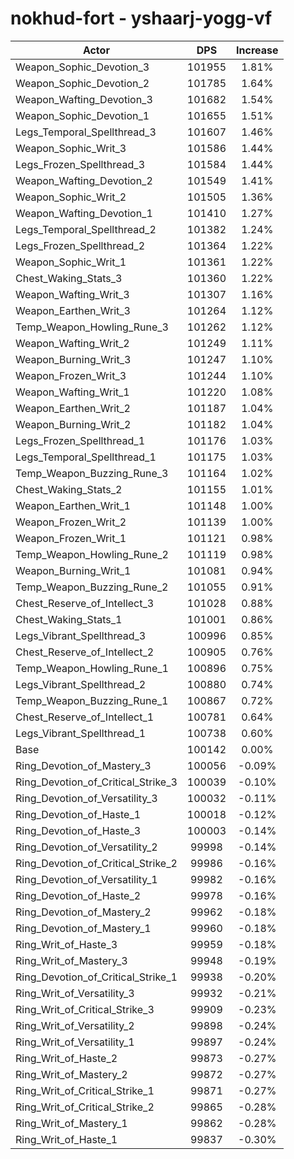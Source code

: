 # nokhud-fort - yshaarj-yogg-vf
| Actor | DPS | Increase |
|---|:---:|:---:|
|Weapon_Sophic_Devotion_3|101955|1.81%|
|Weapon_Sophic_Devotion_2|101785|1.64%|
|Weapon_Wafting_Devotion_3|101682|1.54%|
|Weapon_Sophic_Devotion_1|101655|1.51%|
|Legs_Temporal_Spellthread_3|101607|1.46%|
|Weapon_Sophic_Writ_3|101586|1.44%|
|Legs_Frozen_Spellthread_3|101584|1.44%|
|Weapon_Wafting_Devotion_2|101549|1.41%|
|Weapon_Sophic_Writ_2|101505|1.36%|
|Weapon_Wafting_Devotion_1|101410|1.27%|
|Legs_Temporal_Spellthread_2|101382|1.24%|
|Legs_Frozen_Spellthread_2|101364|1.22%|
|Weapon_Sophic_Writ_1|101361|1.22%|
|Chest_Waking_Stats_3|101360|1.22%|
|Weapon_Wafting_Writ_3|101307|1.16%|
|Weapon_Earthen_Writ_3|101264|1.12%|
|Temp_Weapon_Howling_Rune_3|101262|1.12%|
|Weapon_Wafting_Writ_2|101249|1.11%|
|Weapon_Burning_Writ_3|101247|1.10%|
|Weapon_Frozen_Writ_3|101244|1.10%|
|Weapon_Wafting_Writ_1|101220|1.08%|
|Weapon_Earthen_Writ_2|101187|1.04%|
|Weapon_Burning_Writ_2|101182|1.04%|
|Legs_Frozen_Spellthread_1|101176|1.03%|
|Legs_Temporal_Spellthread_1|101175|1.03%|
|Temp_Weapon_Buzzing_Rune_3|101164|1.02%|
|Chest_Waking_Stats_2|101155|1.01%|
|Weapon_Earthen_Writ_1|101148|1.00%|
|Weapon_Frozen_Writ_2|101139|1.00%|
|Weapon_Frozen_Writ_1|101121|0.98%|
|Temp_Weapon_Howling_Rune_2|101119|0.98%|
|Weapon_Burning_Writ_1|101081|0.94%|
|Temp_Weapon_Buzzing_Rune_2|101055|0.91%|
|Chest_Reserve_of_Intellect_3|101028|0.88%|
|Chest_Waking_Stats_1|101001|0.86%|
|Legs_Vibrant_Spellthread_3|100996|0.85%|
|Chest_Reserve_of_Intellect_2|100905|0.76%|
|Temp_Weapon_Howling_Rune_1|100896|0.75%|
|Legs_Vibrant_Spellthread_2|100880|0.74%|
|Temp_Weapon_Buzzing_Rune_1|100867|0.72%|
|Chest_Reserve_of_Intellect_1|100781|0.64%|
|Legs_Vibrant_Spellthread_1|100738|0.60%|
|Base|100142|0.00%|
|Ring_Devotion_of_Mastery_3|100056|-0.09%|
|Ring_Devotion_of_Critical_Strike_3|100039|-0.10%|
|Ring_Devotion_of_Versatility_3|100032|-0.11%|
|Ring_Devotion_of_Haste_1|100018|-0.12%|
|Ring_Devotion_of_Haste_3|100003|-0.14%|
|Ring_Devotion_of_Versatility_2|99998|-0.14%|
|Ring_Devotion_of_Critical_Strike_2|99986|-0.16%|
|Ring_Devotion_of_Versatility_1|99982|-0.16%|
|Ring_Devotion_of_Haste_2|99978|-0.16%|
|Ring_Devotion_of_Mastery_2|99962|-0.18%|
|Ring_Devotion_of_Mastery_1|99960|-0.18%|
|Ring_Writ_of_Haste_3|99959|-0.18%|
|Ring_Writ_of_Mastery_3|99948|-0.19%|
|Ring_Devotion_of_Critical_Strike_1|99938|-0.20%|
|Ring_Writ_of_Versatility_3|99932|-0.21%|
|Ring_Writ_of_Critical_Strike_3|99909|-0.23%|
|Ring_Writ_of_Versatility_2|99898|-0.24%|
|Ring_Writ_of_Versatility_1|99897|-0.24%|
|Ring_Writ_of_Haste_2|99873|-0.27%|
|Ring_Writ_of_Mastery_2|99872|-0.27%|
|Ring_Writ_of_Critical_Strike_1|99871|-0.27%|
|Ring_Writ_of_Critical_Strike_2|99865|-0.28%|
|Ring_Writ_of_Mastery_1|99862|-0.28%|
|Ring_Writ_of_Haste_1|99837|-0.30%|
